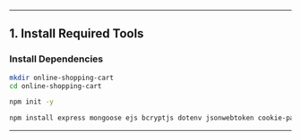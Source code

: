 

---

## **1. Install Required Tools**

### **Install Dependencies**
```bash
mkdir online-shopping-cart
cd online-shopping-cart

npm init -y

npm install express mongoose ejs bcryptjs dotenv jsonwebtoken cookie-parser body-parser stripe
```

---
